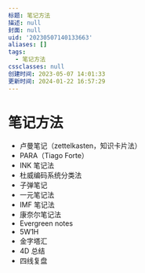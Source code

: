 ```yaml
---
标题: 笔记方法
描述: null
封面: null
uid: '20230507140133663'
aliases: []
tags:
  - 笔记方法
cssclasses: null
创建时间: 2023-05-07 14:01:33
更新时间: 2024-01-22 16:57:29
---
```


# 笔记方法

- 卢曼笔记（zettelkasten，知识卡片法）
- PARA（Tiago Forte）
- INK 笔记法
- 杜威编码系统分类法
- 子弹笔记
- 一元笔记法
- IMF 笔记法
- 康奈尔笔记法
- Evergreen notes
- 5W1H
- 金字塔汇
- 4D 总结
- 四线复盘
